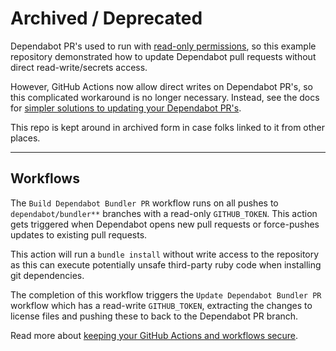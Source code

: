 # Archived / Deprecated
Dependabot PR's used to run with [read-only permissions](https://github.blog/changelog/2021-02-19-github-actions-workflows-triggered-by-dependabot-prs-will-run-with-read-only-permissions/), so this example repository demonstrated how to update Dependabot pull requests without direct read-write/secrets access.

However, GitHub Actions now allow direct writes on Dependabot PR's, so this complicated workaround is no longer necessary. Instead, see the docs for [simpler solutions to updating your Dependabot PR's](https://docs.github.com/en/code-security/dependabot/working-with-dependabot/automating-dependabot-with-github-actions).

This repo is kept around in archived form in case folks linked to it from other places.

----

## Workflows

The `Build Dependabot Bundler PR` workflow runs on all pushes to `dependabot/bundler**` branches with a read-only `GITHUB_TOKEN`. This action gets triggered when Dependabot opens new pull requests or force-pushes updates to existing pull requests.

This action will run a `bundle install` without write access to the repository as this can execute potentially unsafe third-party ruby code when installing
git dependencies.

The completion of this workflow triggers the `Update Dependabot Bundler PR` workflow which has a read-write `GITHUB_TOKEN`, extracting the changes to license files and pushing these to back to the Dependabot PR branch.

Read more about [keeping your GitHub Actions and workflows secure](https://securitylab.github.com/research/github-actions-preventing-pwn-requests).
